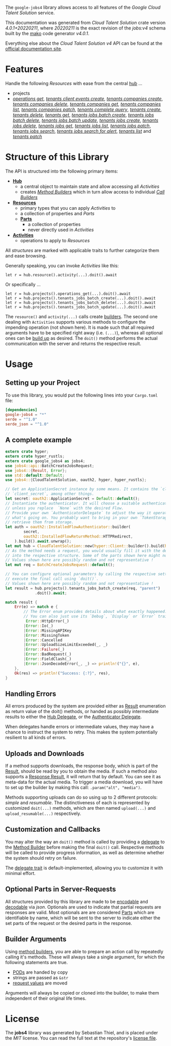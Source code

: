 <!---
DO NOT EDIT !
This file was generated automatically from 'src/generator/templates/api/README.md.mako'
DO NOT EDIT !
-->
The `google-jobs4` library allows access to all features of the *Google Cloud Talent Solution* service.

This documentation was generated from *Cloud Talent Solution* crate version *4.0.1+20220211*, where *20220211* is the exact revision of the *jobs:v4* schema built by the [mako](http://www.makotemplates.org/) code generator *v4.0.1*.

Everything else about the *Cloud Talent Solution* *v4* API can be found at the
[official documentation site](https://cloud.google.com/talent-solution/job-search/docs/).
# Features

Handle the following *Resources* with ease from the central [hub](https://docs.rs/google-jobs4/4.0.1+20220211/google_jobs4/CloudTalentSolution) ... 

* projects
 * [*operations get*](https://docs.rs/google-jobs4/4.0.1+20220211/google_jobs4/api::ProjectOperationGetCall), [*tenants client events create*](https://docs.rs/google-jobs4/4.0.1+20220211/google_jobs4/api::ProjectTenantClientEventCreateCall), [*tenants companies create*](https://docs.rs/google-jobs4/4.0.1+20220211/google_jobs4/api::ProjectTenantCompanyCreateCall), [*tenants companies delete*](https://docs.rs/google-jobs4/4.0.1+20220211/google_jobs4/api::ProjectTenantCompanyDeleteCall), [*tenants companies get*](https://docs.rs/google-jobs4/4.0.1+20220211/google_jobs4/api::ProjectTenantCompanyGetCall), [*tenants companies list*](https://docs.rs/google-jobs4/4.0.1+20220211/google_jobs4/api::ProjectTenantCompanyListCall), [*tenants companies patch*](https://docs.rs/google-jobs4/4.0.1+20220211/google_jobs4/api::ProjectTenantCompanyPatchCall), [*tenants complete query*](https://docs.rs/google-jobs4/4.0.1+20220211/google_jobs4/api::ProjectTenantCompleteQueryCall), [*tenants create*](https://docs.rs/google-jobs4/4.0.1+20220211/google_jobs4/api::ProjectTenantCreateCall), [*tenants delete*](https://docs.rs/google-jobs4/4.0.1+20220211/google_jobs4/api::ProjectTenantDeleteCall), [*tenants get*](https://docs.rs/google-jobs4/4.0.1+20220211/google_jobs4/api::ProjectTenantGetCall), [*tenants jobs batch create*](https://docs.rs/google-jobs4/4.0.1+20220211/google_jobs4/api::ProjectTenantJobBatchCreateCall), [*tenants jobs batch delete*](https://docs.rs/google-jobs4/4.0.1+20220211/google_jobs4/api::ProjectTenantJobBatchDeleteCall), [*tenants jobs batch update*](https://docs.rs/google-jobs4/4.0.1+20220211/google_jobs4/api::ProjectTenantJobBatchUpdateCall), [*tenants jobs create*](https://docs.rs/google-jobs4/4.0.1+20220211/google_jobs4/api::ProjectTenantJobCreateCall), [*tenants jobs delete*](https://docs.rs/google-jobs4/4.0.1+20220211/google_jobs4/api::ProjectTenantJobDeleteCall), [*tenants jobs get*](https://docs.rs/google-jobs4/4.0.1+20220211/google_jobs4/api::ProjectTenantJobGetCall), [*tenants jobs list*](https://docs.rs/google-jobs4/4.0.1+20220211/google_jobs4/api::ProjectTenantJobListCall), [*tenants jobs patch*](https://docs.rs/google-jobs4/4.0.1+20220211/google_jobs4/api::ProjectTenantJobPatchCall), [*tenants jobs search*](https://docs.rs/google-jobs4/4.0.1+20220211/google_jobs4/api::ProjectTenantJobSearchCall), [*tenants jobs search for alert*](https://docs.rs/google-jobs4/4.0.1+20220211/google_jobs4/api::ProjectTenantJobSearchForAlertCall), [*tenants list*](https://docs.rs/google-jobs4/4.0.1+20220211/google_jobs4/api::ProjectTenantListCall) and [*tenants patch*](https://docs.rs/google-jobs4/4.0.1+20220211/google_jobs4/api::ProjectTenantPatchCall)




# Structure of this Library

The API is structured into the following primary items:

* **[Hub](https://docs.rs/google-jobs4/4.0.1+20220211/google_jobs4/CloudTalentSolution)**
    * a central object to maintain state and allow accessing all *Activities*
    * creates [*Method Builders*](https://docs.rs/google-jobs4/4.0.1+20220211/google_jobs4/client::MethodsBuilder) which in turn
      allow access to individual [*Call Builders*](https://docs.rs/google-jobs4/4.0.1+20220211/google_jobs4/client::CallBuilder)
* **[Resources](https://docs.rs/google-jobs4/4.0.1+20220211/google_jobs4/client::Resource)**
    * primary types that you can apply *Activities* to
    * a collection of properties and *Parts*
    * **[Parts](https://docs.rs/google-jobs4/4.0.1+20220211/google_jobs4/client::Part)**
        * a collection of properties
        * never directly used in *Activities*
* **[Activities](https://docs.rs/google-jobs4/4.0.1+20220211/google_jobs4/client::CallBuilder)**
    * operations to apply to *Resources*

All *structures* are marked with applicable traits to further categorize them and ease browsing.

Generally speaking, you can invoke *Activities* like this:

```Rust,ignore
let r = hub.resource().activity(...).doit().await
```

Or specifically ...

```ignore
let r = hub.projects().operations_get(...).doit().await
let r = hub.projects().tenants_jobs_batch_create(...).doit().await
let r = hub.projects().tenants_jobs_batch_delete(...).doit().await
let r = hub.projects().tenants_jobs_batch_update(...).doit().await
```

The `resource()` and `activity(...)` calls create [builders][builder-pattern]. The second one dealing with `Activities` 
supports various methods to configure the impending operation (not shown here). It is made such that all required arguments have to be 
specified right away (i.e. `(...)`), whereas all optional ones can be [build up][builder-pattern] as desired.
The `doit()` method performs the actual communication with the server and returns the respective result.

# Usage

## Setting up your Project

To use this library, you would put the following lines into your `Cargo.toml` file:

```toml
[dependencies]
google-jobs4 = "*"
serde = "^1.0"
serde_json = "^1.0"
```

## A complete example

```Rust
extern crate hyper;
extern crate hyper_rustls;
extern crate google_jobs4 as jobs4;
use jobs4::api::BatchCreateJobsRequest;
use jobs4::{Result, Error};
use std::default::Default;
use jobs4::{CloudTalentSolution, oauth2, hyper, hyper_rustls};

// Get an ApplicationSecret instance by some means. It contains the `client_id` and 
// `client_secret`, among other things.
let secret: oauth2::ApplicationSecret = Default::default();
// Instantiate the authenticator. It will choose a suitable authentication flow for you, 
// unless you replace  `None` with the desired Flow.
// Provide your own `AuthenticatorDelegate` to adjust the way it operates and get feedback about 
// what's going on. You probably want to bring in your own `TokenStorage` to persist tokens and
// retrieve them from storage.
let auth = oauth2::InstalledFlowAuthenticator::builder(
        secret,
        oauth2::InstalledFlowReturnMethod::HTTPRedirect,
    ).build().await.unwrap();
let mut hub = CloudTalentSolution::new(hyper::Client::builder().build(hyper_rustls::HttpsConnectorBuilder::new().with_native_roots().https_or_http().enable_http1().enable_http2().build()), auth);
// As the method needs a request, you would usually fill it with the desired information
// into the respective structure. Some of the parts shown here might not be applicable !
// Values shown here are possibly random and not representative !
let mut req = BatchCreateJobsRequest::default();

// You can configure optional parameters by calling the respective setters at will, and
// execute the final call using `doit()`.
// Values shown here are possibly random and not representative !
let result = hub.projects().tenants_jobs_batch_create(req, "parent")
             .doit().await;

match result {
    Err(e) => match e {
        // The Error enum provides details about what exactly happened.
        // You can also just use its `Debug`, `Display` or `Error` traits
         Error::HttpError(_)
        |Error::Io(_)
        |Error::MissingAPIKey
        |Error::MissingToken
        |Error::Cancelled
        |Error::UploadSizeLimitExceeded(_, _)
        |Error::Failure(_)
        |Error::BadRequest(_)
        |Error::FieldClash(_)
        |Error::JsonDecodeError(_, _) => println!("{}", e),
    },
    Ok(res) => println!("Success: {:?}", res),
}

```
## Handling Errors

All errors produced by the system are provided either as [Result](https://docs.rs/google-jobs4/4.0.1+20220211/google_jobs4/client::Result) enumeration as return value of
the doit() methods, or handed as possibly intermediate results to either the 
[Hub Delegate](https://docs.rs/google-jobs4/4.0.1+20220211/google_jobs4/client::Delegate), or the [Authenticator Delegate](https://docs.rs/yup-oauth2/*/yup_oauth2/trait.AuthenticatorDelegate.html).

When delegates handle errors or intermediate values, they may have a chance to instruct the system to retry. This 
makes the system potentially resilient to all kinds of errors.

## Uploads and Downloads
If a method supports downloads, the response body, which is part of the [Result](https://docs.rs/google-jobs4/4.0.1+20220211/google_jobs4/client::Result), should be
read by you to obtain the media.
If such a method also supports a [Response Result](https://docs.rs/google-jobs4/4.0.1+20220211/google_jobs4/client::ResponseResult), it will return that by default.
You can see it as meta-data for the actual media. To trigger a media download, you will have to set up the builder by making
this call: `.param("alt", "media")`.

Methods supporting uploads can do so using up to 2 different protocols: 
*simple* and *resumable*. The distinctiveness of each is represented by customized 
`doit(...)` methods, which are then named `upload(...)` and `upload_resumable(...)` respectively.

## Customization and Callbacks

You may alter the way an `doit()` method is called by providing a [delegate](https://docs.rs/google-jobs4/4.0.1+20220211/google_jobs4/client::Delegate) to the 
[Method Builder](https://docs.rs/google-jobs4/4.0.1+20220211/google_jobs4/client::CallBuilder) before making the final `doit()` call. 
Respective methods will be called to provide progress information, as well as determine whether the system should 
retry on failure.

The [delegate trait](https://docs.rs/google-jobs4/4.0.1+20220211/google_jobs4/client::Delegate) is default-implemented, allowing you to customize it with minimal effort.

## Optional Parts in Server-Requests

All structures provided by this library are made to be [encodable](https://docs.rs/google-jobs4/4.0.1+20220211/google_jobs4/client::RequestValue) and 
[decodable](https://docs.rs/google-jobs4/4.0.1+20220211/google_jobs4/client::ResponseResult) via *json*. Optionals are used to indicate that partial requests are responses 
are valid.
Most optionals are are considered [Parts](https://docs.rs/google-jobs4/4.0.1+20220211/google_jobs4/client::Part) which are identifiable by name, which will be sent to 
the server to indicate either the set parts of the request or the desired parts in the response.

## Builder Arguments

Using [method builders](https://docs.rs/google-jobs4/4.0.1+20220211/google_jobs4/client::CallBuilder), you are able to prepare an action call by repeatedly calling it's methods.
These will always take a single argument, for which the following statements are true.

* [PODs][wiki-pod] are handed by copy
* strings are passed as `&str`
* [request values](https://docs.rs/google-jobs4/4.0.1+20220211/google_jobs4/client::RequestValue) are moved

Arguments will always be copied or cloned into the builder, to make them independent of their original life times.

[wiki-pod]: http://en.wikipedia.org/wiki/Plain_old_data_structure
[builder-pattern]: http://en.wikipedia.org/wiki/Builder_pattern
[google-go-api]: https://github.com/google/google-api-go-client

# License
The **jobs4** library was generated by Sebastian Thiel, and is placed 
under the *MIT* license.
You can read the full text at the repository's [license file][repo-license].

[repo-license]: https://github.com/Byron/google-apis-rsblob/main/LICENSE.md

